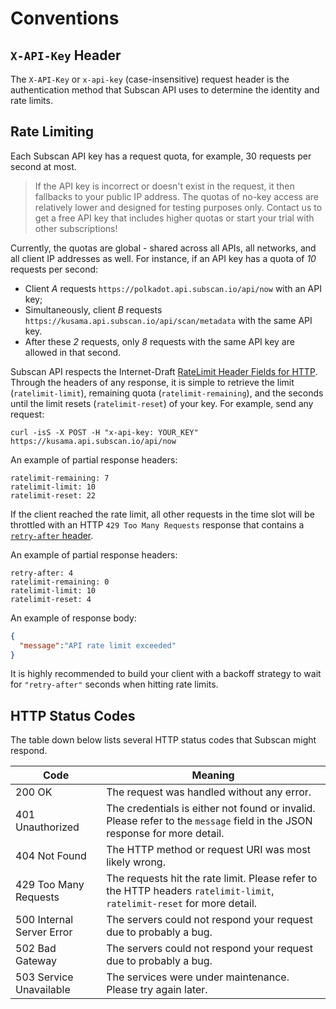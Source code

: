 # Conventions

## `X-API-Key` Header

The `X-API-Key` or `x-api-key` (case-insensitive) request header is the authentication method that Subscan API uses to determine the identity and rate limits.

## Rate Limiting

Each Subscan API key has a request quota, for example, 30 requests per second at most.

> If the API key is incorrect or doesn't exist in the request, it then fallbacks to your public IP address. The quotas of no-key access are relatively lower and designed for testing purposes only. Contact us to get a free API key that includes higher quotas or start your trial with other subscriptions!

Currently, the quotas are global - shared across all APIs, all networks, and all client IP addresses as well. For instance, if an API key has a quota of *10* requests per second:

- Client *A* requests `https://polkadot.api.subscan.io/api/now` with an API key;
- Simultaneously, client *B* requests `https://kusama.api.subscan.io/api/scan/metadata` with the same API key.
- After these *2* requests, only *8* requests with the same API key are allowed in that second.

Subscan API respects the Internet-Draft [RateLimit Header Fields for HTTP](https://tools.ietf.org/html/draft-polli-ratelimit-headers-01). Through the headers of any response, it is simple to retrieve the limit (`ratelimit-limit`), remaining quota (`ratelimit-remaining`), and the seconds until the limit resets (`ratelimit-reset`) of your key. For example, send any request:

<div class="center-column"></div>

```shell
curl -isS -X POST -H "x-api-key: YOUR_KEY" https://kusama.api.subscan.io/api/now
```

An example of partial response headers:

<div class="center-column"></div>

```
ratelimit-remaining: 7
ratelimit-limit: 10
ratelimit-reset: 22
```

If the client reached the rate limit, all other requests in the time slot will be throttled with an HTTP `429 Too Many Requests` response that contains a [`retry-after` header](https://developer.mozilla.org/en-US/docs/Web/HTTP/Headers/Retry-After).

An example of partial response headers:

<div class="center-column"></div>

```
retry-after: 4
ratelimit-remaining: 0
ratelimit-limit: 10
ratelimit-reset: 4
```

An example of response body:

<div class="center-column"></div>

```json
{
  "message":"API rate limit exceeded"
}
```

<aside class="notice">
It is highly recommended to build your client with a backoff strategy to wait for <code>"retry-after"</code> seconds when hitting rate limits.
</aside>

## HTTP Status Codes

The table down below lists several HTTP status codes that Subscan might respond.

| Code                      | Meaning                                                                                                                   |
| ------------------------- | ------------------------------------------------------------------------------------------------------------------------- |
| 200 OK                    | The request was handled without any error.                                                                                |
| 401 Unauthorized          | The credentials is either not found or invalid. Please refer to the `message` field in the JSON response for more detail. |
| 404 Not Found             | The HTTP method or request URI was most likely wrong.                                                                     |
| 429 Too Many Requests     | The requests hit the rate limit. Please refer to the HTTP headers `ratelimit-limit`, `ratelimit-reset` for more detail.   |
| 500 Internal Server Error | The servers could not respond your request due to probably a bug.                                                         |
| 502 Bad Gateway           | The servers could not respond your request due to probably a bug.                                                         |
| 503 Service Unavailable   | The services were under maintenance. Please try again later.                                                              |

